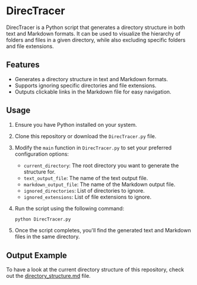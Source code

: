 # DirecTracer

DirecTracer is a Python script that generates a directory structure in both text and Markdown formats. It can be used to visualize the hierarchy of folders and files in a given directory, while also excluding specific folders and file extensions.

## Features

- Generates a directory structure in text and Markdown formats.
- Supports ignoring specific directories and file extensions.
- Outputs clickable links in the Markdown file for easy navigation.

## Usage

1. Ensure you have Python installed on your system.

2. Clone this repository or download the `DirecTracer.py` file.

3. Modify the `main` function in `DirecTracer.py` to set your preferred configuration options:

   - `current_directory`: The root directory you want to generate the structure for.
   - `text_output_file`: The name of the text output file.
   - `markdown_output_file`: The name of the Markdown output file.
   - `ignored_directories`: List of directories to ignore.
   - `ignored_extensions`: List of file extensions to ignore.

4. Run the script using the following command:

   ```bash
   python DirecTracer.py
   ```

5. Once the script completes, you'll find the generated text and Markdown files in the same directory.

## Output Example

To have a look at the current directory structure of this repository, check out the [directory_structure.md](./directory_structure.md) file.
